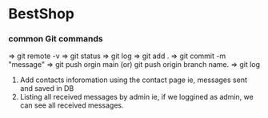 # BestShop

### common Git commands

=> git remote -v
=> git status
=> git log
=> git add .
=> git commit -m "message"
=> git push orgin main   (or) git push origin branch name.
=> git log

1.  Add contacts inforomation using the contact page ie, messages sent and saved in DB
2.  Listing all received messages by admin ie, if we loggined as admin, we can see all received messages.
